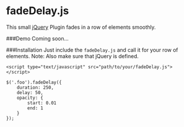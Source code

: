 fadeDelay.js
======

This small [jQuery](http://www.jquery.com) Plugin fades in a row of elements smoothly.

###Demo
Coming soon...

###Installation
Just include the `fadeDelay.js` and call it for your row of elements.
Note: Also make sure that jQuery is defined.

```
<script type="text/javascript" src="path/to/your/fadeDelay.js"></script>
```
```
$('.foo').fadeDelay({
	duration: 250,
	delay: 50,
	opacity: {
		start: 0.01
		end: 1
	}
});
```

